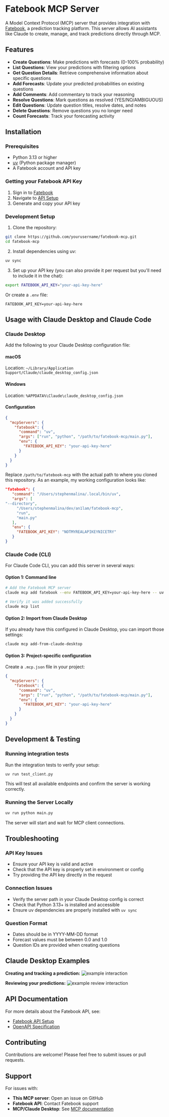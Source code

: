 # Fatebook MCP Server

A Model Context Protocol (MCP) server that provides integration with [Fatebook](https://fatebook.io), a prediction tracking platform. This server allows AI assistants like Claude to create, manage, and track predictions directly through MCP.

## Features

- **Create Questions**: Make predictions with forecasts (0-100% probability)
- **List Questions**: View your predictions with filtering options
- **Get Question Details**: Retrieve comprehensive information about specific questions
- **Add Forecasts**: Update your predicted probabilities on existing questions
- **Add Comments**: Add commentary to track your reasoning
- **Resolve Questions**: Mark questions as resolved (YES/NO/AMBIGUOUS)
- **Edit Questions**: Update question titles, resolve dates, and notes
- **Delete Questions**: Remove questions you no longer need
- **Count Forecasts**: Track your forecasting activity

## Installation

### Prerequisites

- Python 3.13 or higher
- [uv](https://github.com/astral-sh/uv) (Python package manager)
- A Fatebook account and API key

### Getting your Fatebook API Key

1. Sign in to [Fatebook](https://fatebook.io)
2. Navigate to [API Setup](https://fatebook.io/api-setup)
3. Generate and copy your API key

### Development Setup

1. Clone the repository:

```bash
git clone https://github.com/yourusername/fatebook-mcp.git
cd fatebook-mcp
```

2. Install dependencies using uv:

```bash
uv sync
```

3. Set up your API key (you can also provide it per request but you'll need to include it in the chat):

```bash
export FATEBOOK_API_KEY="your-api-key-here"
```

Or create a `.env` file:

```
FATEBOOK_API_KEY=your-api-key-here
```

## Usage with Claude Desktop and Claude Code

### Claude Desktop

Add the following to your Claude Desktop configuration file:

#### macOS

Location: `~/Library/Application Support/Claude/claude_desktop_config.json`

#### Windows

Location: `%APPDATA%\Claude\claude_desktop_config.json`

#### Configuration

```json
{
  "mcpServers": {
    "fatebook": {
      "command": "uv",
      "args": ["run", "python", "/path/to/fatebook-mcp/main.py"],
      "env": {
        "FATEBOOK_API_KEY": "your-api-key-here"
      }
    }
  }
}
```

Replace `/path/to/fatebook-mcp` with the actual path to where you cloned this repository. As an example, my working configuration looks like:

```json
"fatebook": {
   "command": "/Users/stephenmalina/.local/bin/uv",
   "args": [
"--directory",
     "/Users/stephenmalina/dev/an1lam/fatebook-mcp",
     "run",
     "main.py"
   ],
   "env": {
     "FATEBOOK_API_KEY": "NOTMYREALAPIKEYNICETRY"
   }
}
```


### Claude Code (CLI)

For Claude Code CLI, you can add this server in several ways:

#### Option 1: Command line

```bash
# Add the Fatebook MCP server
claude mcp add fatebook --env FATEBOOK_API_KEY=your-api-key-here -- uv run python /path/to/fatebook-mcp/main.py

# Verify it was added successfully
claude mcp list
```

#### Option 2: Import from Claude Desktop

If you already have this configured in Claude Desktop, you can import those settings:

```bash
claude mcp add-from-claude-desktop
```

#### Option 3: Project-specific configuration

Create a `.mcp.json` file in your project:

```json
{
  "mcpServers": {
    "fatebook": {
      "command": "uv",
      "args": ["run", "python", "/path/to/fatebook-mcp/main.py"],
      "env": {
        "FATEBOOK_API_KEY": "your-api-key-here"
      }
    }
  }
}
```


## Development & Testing

### Running integration tests

Run the integration tests to verify your setup:

```bash
uv run test_client.py
```

This will test all available endpoints and confirm the server is working correctly.

### Running the Server Locally

```bash
uv run python main.py
```

The server will start and wait for MCP client connections.

## Troubleshooting

### API Key Issues

- Ensure your API key is valid and active
- Check that the API key is properly set in environment or config
- Try providing the API key directly in the request

### Connection Issues

- Verify the server path in your Claude Desktop config is correct
- Check that Python 3.13+ is installed and accessible
- Ensure uv dependencies are properly installed with `uv sync`

### Question Format

- Dates should be in YYYY-MM-DD format
- Forecast values must be between 0.0 and 1.0
- Question IDs are provided when creating questions

## Claude Desktop Examples

**Creating and tracking a prediction:**
![example interaction](./example_claude_desktop_interaction_1.png)

**Reviewing your predictions:**
![example review interaction](./example_claude_desktop_interaction_2.png)


## API Documentation

For more details about the Fatebook API, see:

- [Fatebook API Setup](https://fatebook.io/api-setup)
- [OpenAPI Specification](https://fatebook.io/api/openapi.json)

## Contributing

Contributions are welcome! Please feel free to submit issues or pull requests.

## Support

For issues with:

- **This MCP server**: Open an issue on GitHub
- **Fatebook API**: Contact Fatebook support
- **MCP/Claude Desktop**: See [MCP documentation](https://modelcontextprotocol.io)
